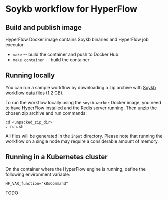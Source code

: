 # Soykb workflow for HyperFlow

## Build and publish image
HyperFlow Docker image contains Soykb binaries and HyperFlow job executor
- `make` -- build the container and push to Docker Hub
- `make container` -- build the container

## Running locally

You can run a sample workflow by downloading a zip archive with [Soykb workflow data files](https://drive.google.com/open?id=1p-P_aJaOC48kTWWg2hgkoF4MIu2uaHvY) (1.2 GB).

To run the workflow locally using the `soykb-worker` Docker image, you need to have HyperFlow installed and the Redis server running. Then unzip the chosen zip archive and run commands:

```
cd <unpacked_zip_dir>
. run.sh
```
All files will be generated in the `input` directory. Please note that running the workflow on a single node may require a considerable amount of memory.

## Running in a Kubernetes cluster

On the container where the HyperFlow engine is running, define the following environment variable:
```
HF_VAR_function="k8sCommand"
```
TODO
